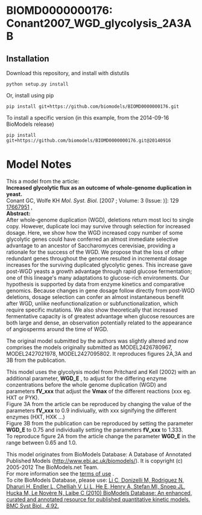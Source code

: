# BIOMD0000000176: Conant2007_WGD_glycolysis_2A3AB

## Installation

Download this repository, and install with distutils

`python setup.py install`

Or, install using pip

`pip install git+https://github.com/biomodels/BIOMD0000000176.git`

To install a specific version (in this example, from the 2014-09-16 BioModels release)

`pip install git+https://github.com/biomodels/BIOMD0000000176.git@20140916`


# Model Notes


This a model from the article:  
**Increased glycolytic flux as an outcome of whole-genome duplication in yeast.**   
Conant GC, Wolfe KH _Mol. Syst. Biol._ [2007 ; Volume: 3 (Issue: )]: 129
[17667951](http://www.ncbi.nlm.nih.gov/pubmed/17667951) ,  
**Abstract:**   
After whole-genome duplication (WGD), deletions return most loci to single
copy. However, duplicate loci may survive through selection for increased
dosage. Here, we show how the WGD increased copy number of some glycolytic
genes could have conferred an almost immediate selective advantage to an
ancestor of Saccharomyces cerevisiae, providing a rationale for the success of
the WGD. We propose that the loss of other redundant genes throughout the
genome resulted in incremental dosage increases for the surviving duplicated
glycolytic genes. This increase gave post-WGD yeasts a growth advantage
through rapid glucose fermentation; one of this lineage's many adaptations to
glucose-rich environments. Our hypothesis is supported by data from enzyme
kinetics and comparative genomics. Because changes in gene dosage follow
directly from post-WGD deletions, dosage selection can confer an almost
instantaneous benefit after WGD, unlike neofunctionalization or
subfunctionalization, which require specific mutations. We also show
theoretically that increased fermentative capacity is of greatest advantage
when glucose resources are both large and dense, an observation potentially
related to the appearance of angiosperms around the time of WGD.

  
  

The original model submitted by the authors was slightly altered and now
comprises the models originally submitted as MODEL2426780967, MODEL2427021978,
MODEL2427095802. It reproduces figures 2A,3A and 3B from the publication.

This model uses the glycolysis model from Pritchard and Kell (2002) with an
additional parameter, **WGD_E** , to adjust for the differing enzyme
conzentrations before the whole genome duplication (WGD) and parameters
**fV_xxx** that adjust the **Vmax** of the different reactions (xxx eg. HXT or
PYK).  
Figure 3A from the article can be reproduced by changing the value of the
parameters **fV_xxx** to 0.9 indiviually, with xxx signifying the different
enzymes (HXT, HXK ...)  
Figure 3B from the publication can be reproduced by setting the parameter
**WGD_E** to 0.75 and individually setting the parameters **fV_xxx** to 1.333.  
To reproduce figure 2A from the article change the parameter **WGD_E** in the
range between 0.65 and 1.0.

This model originates from BioModels Database: A Database of Annotated
Published Models (http://www.ebi.ac.uk/biomodels/). It is copyright (c)
2005-2012 The BioModels.net Team.  
For more information see the [terms of
use](http://www.ebi.ac.uk/biomodels/legal.html) .  
To cite BioModels Database, please use: [Li C, Donizelli M, Rodriguez N,
Dharuri H, Endler L, Chelliah V, Li L, He E, Henry A, Stefan MI, Snoep JL,
Hucka M, Le Novère N, Laibe C (2010) BioModels Database: An enhanced, curated
and annotated resource for published quantitative kinetic models. BMC Syst
Biol., 4:92.](http://www.ncbi.nlm.nih.gov/pubmed/20587024)


